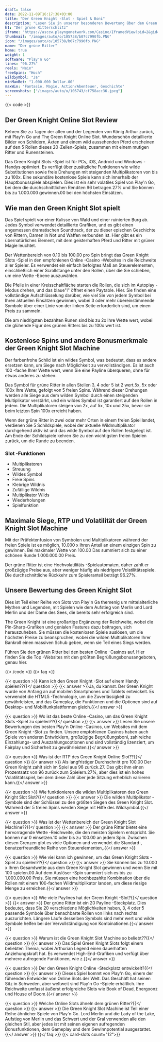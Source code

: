 ```yaml
---
draft: false
date: 2022-11-09T16:17:38+03:00
title: "Der Green Knight -Slot - Spiel & Boni"
description: "Lesen Sie in unserer besonderen Bewertung über den Green Knight -Slot. Entdecken Sie die Funktionen, Renditen, Volatilität und wo sie sie mit den größten Casino -Boni spielen können."
h1: "Der grüne Ritterschlitz"
iframe: "https://asccw.playngonetwork.com/Casino/IframedView?pid=2&gid=thegreenknight&lang=en_US&practice=1&channel=desktop&div=flashobject&width=100%25&height=100%25&user=&password=&ctx=&demo=2&brand=&lobby=&rccurrentsessiontime=0&rcintervaltime=0&rcaccounthistoryurl=&rccontinueurl=&rcexiturl=&rchistoryurlmode=&autoplaylimits=0&autoplayreset=0&callback=flashCallback&rcmga=&resourcelevel=0&hasjackpots=False&country=&pauseplay=&playlimit=&selftest=&sessiontime=&coreweburl=https://asccw.playngonetwork.com/&showpoweredby=True"
thumbnail: "/images/auto/o/105738/b07c7990fb.PNG"
icon: "/images/auto/o/105738/b07c7990fb.PNG"
name: "Der grüne Ritter"
home: true
weight: 1
software: "Play'n Go"
lines: "96.27%"
reels: "Nein"
freeSpins: "Hoch"
wildSymbol: "Ja"
minMaxBet: "1.000.000 Dollar.00"
maxWin: "Fantasie, Magie, Action/Abenteuer, Geschichte"
screenshots: ["/images/auto/o/105743/cf758acc36.jpeg"]
---
```


{{< code >}}<h2>Der Green Knight Online Slot Review</h2><p>Kehren Sie zu Tagen der alten und der Legenden von König Arthur zurück, mit Play'n Go und The Green Knight Online Slot. Wunderschön detaillierte Bilder von Schildern, Äxten und einem wild aussehenden Pferd erscheinen auf den 5 Rollen dieses 20-Zeilen-Spiels, zusammen mit einem mutigen Ritter und Runensteinen.</p><p>Das Green Knight Slots -Spiel ist für PCs, iOS, Android und Windows -Handys optimiert. Es verfügt über zusätzliche Funktionen wie wilde Substitutionen sowie freie Drehungen mit steigenden Multiplikatoren von bis zu 100x. Eine sekundäre kostenlose Spiele kann sich innerhalb der Hauptbonusspiele abspielen. Dies ist ein sehr volatiles Spiel von Play'n Go, bei dem die durchschnittlichen Renditen 96 betragen.27% und Sie können bis zu 1.000.000 gewinnen.00 bei den höchsten Einsätzen.</p><h2>Wie man den Green Knight Slot spielt</h2><p>Das Spiel spielt vor einer Kulisse von Wald und einer ruinierten Burg ab. Jedes Symbol verwendet detaillierte Grafiken, und es gibt einen angemessen dramatischen Soundtrack, der zu dieser epischen Geschichte von Rittern, Damen in Not und Waffen verbunden ist. Hier gibt es ein übernatürliches Element, mit dem geisterhaften Pferd und Ritter mit grüner Magie leuchtet.</p><p>Der Wettenbereich von 0.10 bis 100.00 pro Spin bringt das Green Knight Slots -Spiel in den empfohlenen Online -Casino -Websites in die Reichweite aller Spieler. Es verwendet ein einfach befolgtes Maß an Steuerelementen, einschließlich einer Scrollstange unter den Rollen, über die Sie schieben, um eine Wette -Ebene auszuwählen.</p><p>Die Pfeile in einer Kreisschaltfläche starten die Rollen, die sich im Autoplay -Modus drehen, und das blaue"I" öffnet einen Paytable. Hier. Sie finden eine vollständige Aufschlüsselung darüber, wie viel Sie von jedem Symbol bei Ihren aktuellen Einsätzen gewinnen, wobei 3 oder mehr übereinstimmende Symbole über einer Linie von der linken Seite erforderlich sind, um einen Preis zu sammeln.</p><p>Die am niedrigsten bezahlten Runen sind bis zu 2x Ihre Wette wert, wobei die glühende Figur des grünen Ritters bis zu 100x wert ist.</p><h2>Kostenlose Spins und andere Bonusmerkmale der Green Knight Slot Machine</h2><p>Der farbenfrohe Schild ist ein wildes Symbol, was bedeutet, dass es andere ersetzen kann, um Siege nach Möglichkeit zu vervollständigen. Es ist auch 100 -fache Ihrer Wette wert, wenn Sie eine Payline überqueren, ohne für etwas anderes zu stehen.</p><p>Das Symbol für grüne Ritter in allen Stellen 3, 4 oder 5 ist 2 wert.5x, 5x oder 100x Ihre Wette, gefolgt von 5 freien Spins. Während dieser Drehungen werden alle Siege aus dem wilden Symbol durch einen steigenden Multiplikator verstärkt, und ein wildes Symbol ist garantiert auf den Rollen in jedem. Die Multiplikatoren steigen von 2x, auf 5x, 10x und 25x, bevor sie beim letzten Spin 100x erreicht haben.</p><p>Wenn der grüne Ritter in zwei oder mehr Orten in einem freien Spiel landet, verdienen Sie 5 Schildspiele, wobei der aktuelle Wildmultiplikator durchgehend aktiv ist und das wilde Symbol auf den Rollen festgelegt ist. Am Ende der Schildspiele kehren Sie zu den wichtigsten freien Spielen zurück, um die Runde zu beenden.</p><h3>
Slot -Funktionen</h3><ul>
<li></span>
Multiplikatoren</li>
<li></span>
Streuung</li>
<li></span>
Wildes Symbol</li>
<li></span>
Freie Spins</li>
<li></span>
Klebrige Wildnis</li>
<li></span>
Zufällige Wildnis</li>
<li></span>
Multiplikator Wilds</li>
<li></span>
Wiederholungen</li>
<li></span>
Spielfunktion</li></ul><h2>Maximale Siege, RTP und Volatilität der Green Knight Slot Machine</h2><p>Mit der Präfektenfusion von Symbolen und Multiplikatoren während der freien Spiele ist es möglich, 10.000 x Ihren Anteil an einem einzigen Spin zu gewinnen. Bei maximaler Wette von 100.00 Das summiert sich zu einer schönen Runde 1.000.000.00 Preis.</p><p>Der grüne Ritter ist eine Hochvolatilitäts -Spielautomaten, daher zahlt er großzügige Preise aus, aber weniger häufig als niedrigere Volatilitätsspiele. Die durchschnittliche Rückkehr zum Spieleranteil beträgt 96.27%.</p><h2>Unsere Bewertung des Green Knight Slot</h2><p>Dies ist Teil einer Reihe von Slots von Play'n Ga themenig um mittelalterliche Mythen und Legenden, mit Spielen wie dem Aufstieg von Merlin und Lord Merlin und der Dame des Sees, die bereits sehr erfolgreich sind.</p><p>The Green Knight ist eine großartige Ergänzung der Reichweite, wobei die Pin-Sharp-Grafiken und genialen Features dazu beitragen, sich herauszuheben. Sie müssen die kostenlosen Spiele auslösen, um die höchsten Preise zu beanspruchen, wobei die wilden Multiplikatoren Ihrer Bankroll einen massiven Schub geben, wenn sie Teil eines Siegs werden.</p><p>Führen Sie den grünen Ritter bei den besten Online -Casinos auf. Hier finden Sie die Top -Websites mit den größten Begrüßungsbonusangeboten, genau hier.</p>
{{< /code >}}
{{< faq >}}

{{< question >}} Kann ich den Green Knight -Slot auf einem Handy spielen??{{</ question >}}
{{< answer >}}Ja, du kannst. Der Green Knight wurde von Anfang an auf mobilen Smartphones und Tablets entwickelt. Es verwendet die HTML5 -Technologie, um die Zuverlässigkeit zu gewährleisten, und das Gameplay, die Funktionen und die Optionen sind auf Desktop- und Mobilfunkplattformen gleich.{{</ answer >}}

{{< question >}} Wo ist das beste Online -Casino, um das Green Knight Slots -Spiel zu spielen??{{</ question >}}
{{< answer >}} Lesen Sie unsere Bewertungen des besten Play'n Online -Casinos, um Websites mit dem Green Knight -Slot zu finden. Unsere empfohlenen Casinos haben auch Spiele von anderen Entwicklern, großzügige Begrüßungsboni, zahlreiche Einzahlungs- und Auszahlungsoptionen und sind vollständig lizenziert, um Fairplay und Sicherheit zu gewährleisten.{{</ answer >}}

{{< question >}} Was ist der RTP des Green Knight Online Slot??{{</ question >}}
{{< answer >}} Als langfristiger Durchschnitt pro 100.00 Der Green Knight zahlt sich im Spiel aus 96 zurück.27. Das gibt ihm einen Prozentsatz von 96 zurück zum Spielern.27%, aber dies ist ein hohes Volatilitätsspiel, bei dem diese Zahl über jede Sitzung erheblich variieren kann.{{</ answer >}}

{{< question >}} Wie funktionieren die wilden Multiplikatoren des Green Knight Slot Slot?{{</ question >}}
{{< answer >}} Die wilden Multiplikator -Symbole sind der Schlüssel zu den größten Siegen des Green Knight Slot. Während der 5 freien Spins werden Siege mit Hilfe des Wildsymbol.{{</ answer >}}

{{< question >}} Was ist der Wettenbereich der Green Knight Slot Machine??{{</ question >}}
{{< answer >}} Der grüne Ritter bietet eine hervorragende Wette -Reichweite, die den meisten Spielern entspricht. Sie können nur 0 einsetzen.10 oder bis zu 100.00 an jedem Spin. Zwischen diesen Grenzen gibt es viele Optionen und verwendet die Standard-, benutzerfreundliche Reihe von Steuerelementen,.{{</ answer >}}

{{< question >}} Wie viel kann ich gewinnen, um das Green Knight Slots -Spiel zu spielen??{{</ question >}}
{{< answer >}} Sie können bis zu 10.000 x Ihren Gesamtwette aus dem Green Knight Slot gewinnen und wenn Sie mit 100 spielen.00 Auf dem Auslöser -Spin summiert sich es bis zu 1.000.000.00 Preis. Sie müssen eine hochbezahlte Kombination über die Rollen mit einem 100-fachen Wildmultiplikator landen, um diese riesige Menge zu erreichen.{{</ answer >}}

{{< question >}} Wie viele Paylines hat der Green Knight -Slot?{{</ question >}}
{{< answer >}} Der grüne Ritter ist ein 20 Payline -Steckplatz. Dies bedeutet, dass Sie 20 verschiedene Möglichkeiten haben, 3, 4 oder 5 passende Symbole über benachbarte Rollen von links nach rechts auszurichten. Längere Läufe desselben Symbols sind mehr wert und wilde Symbole helfen bei der Vervollständigung von Kombinationen.{{</ answer >}}

{{< question >}} Warum ist die Green Knight Slot Machine so beliebt??{{</ question >}}
{{< answer >}} Das Spiel Green Knight Slots folgt einem beliebten Thema, wobei Arthurian Legend einen dauerhaften Anziehungskraft hat. Es verwendet High-End-Grafiken und verfügt über mehrere aufregende Funktionen, wie z.{{</ answer >}}

{{< question >}} Der den Green Knight Online -Steckplatz entwickelt?{{</ question >}}
{{< answer >}} Dieses Spiel kommt von Play'n Go, einem der führenden Entwickler von Online Slots der Welt. Das Geschäft hat seinen Sitz in Schweden, aber weltweit sind Play'n Go -Spiele erhältlich. Ihre Reichweite umfasst äußerst erfolgreiche Slots wie Book of Dead, Energoonz und House of Doom.{{</ answer >}}

{{< question >}} Welche Online Slots ähneln dem grünen Ritter?{{</ question >}}
{{< answer >}} Die Green Knight Slot Machine ist Teil einer Reihe ähnlicher Spiele von Play'n Go. Lord Merlin und die Lady of the Lake, Aufstieg von Merlin und das Schwert und der Gral verwenden alle den gleichen Stil, aber jedes ist mit seinen eigenen aufregenden Bonusfunktionen, dem Gameplay und dem Gewinnpotential ausgestattet.{{</ answer >}}
{{</ faq >}}
{{< card-slots count="12">}}